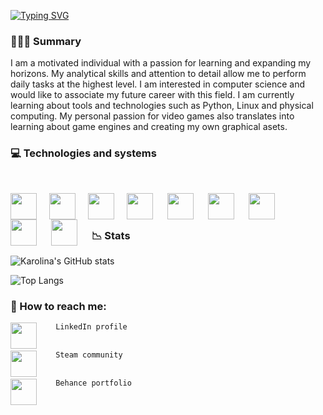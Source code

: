 
<!-- <p align="center">
  <img width="300" height="300" src="https://user-images.githubusercontent.com/68974023/208530672-9149f879-4404-4a70-9a2c-4a17f8c02a22.png">
</p> -->
  


[![Typing SVG](https://readme-typing-svg.demolab.com?font=consolas&weight=500&size=60&pause=1000&color=000000AA&background=7BA1F100&center=true&vCenter=true&width=435&lines=Karolina+Sas)](https://git.io/typing-svg)

<h3> 👩🏻‍💻 Summary </h3>


I am a motivated individual with a passion for learning and expanding my horizons. 
My analytical skills and attention to detail allow me to perform daily tasks at the highest level. 
I am interested in computer science and would like to associate my future career with this field.
I am currently learning about tools and technologies such as Python, Linux and physical computing. 
My personal passion for video games also translates into learning about game engines and creating my own graphical asets.

<h3> 💻 Technologies and systems </h3><br />



<p align="center">
<img align="left" img height="42" width="42" style="margin-right: 20px;" src="https://cdn.simpleicons.org/Linux/E582D8" /> 
<img align="left" img height="42" width="42" style="margin-right: 20px;" src="https://cdn.simpleicons.org/Windows/E582D8" /> 
<img align="left" img height="42" width="42" style="margin-right: 20px;"  src="https://cdn.simpleicons.org/Raspberrypi/E582D8" />
<img align="left" img height="42" width="42" style="padding-right:20px;"  src="https://cdn.simpleicons.org/Python/E582D8" />
<img align="left" img height="42" width="42" style="padding-right:20px;"  src="https://cdn.simpleicons.org/mySQL/E582D8" />
<img align="left" img height="42" width="42" style="padding-right:20px;"  src="https://cdn.simpleicons.org/CSS3/E582D8" />
<img align="left" img height="42" width="42" style="padding-right:20px;"  src="https://cdn.simpleicons.org/HTML5/E582D8" />
<img align="left" img height="42" width="42" style="padding-right:20px;"  src="https://cdn.simpleicons.org/Wireshark/E582D8" />
<img align="left" img height="42" width="42" style="padding-right:20px;"  src="https://cdn.simpleicons.org/Unity/E582D8" />
 </p>

<br />
  
<br />
 <h3>📉 Stats</h3>


![Karolina's GitHub stats](https://github-readme-stats.vercel.app/api?username=karolina-sas&show_icons=true&theme=cobalt)


![Top Langs](https://github-readme-stats.vercel.app/api/top-langs/?username=karolina-sas&theme=cobalt)






<h3> 📳 How to reach me:</h3>

[<img align="left" img height="42" width="42" style="padding-right:20px;"  src="https://cdn.simpleicons.org/Linkedin/7BA1F1" />](https://www.linkedin.com/in/https://www.linkedin.com/in/karolina-sas//) ``` LinkedIn profile```
<br/><br/>
 
[<img align="left" img height="42" width="42" style="padding-right:20px;"  src="https://cdn.simpleicons.org/Steam/7BA1F1" />](https://steamcommunity.com/profiles/76561198830860627/) ``` Steam community``` 
<br/><br/>
 
[<img align="left" img height="42" width="42" style="padding-right:20px;"  src="https://cdn.simpleicons.org/Behance/7BA1F1" />](https://www.behance.net/karolinasas/projects)  ``` Behance portfolio``` 





 
<!--
**Karolina-Sas/Karolina-Sas** is a ✨ _special_ ✨ repository because its `README.md` (this file) appears on your GitHub profile.

Here are some ideas to get you started:



- 🔭 I’m currently working on ...
- 🌱 I’m currently learning ...
- 👯 I’m looking to collaborate on ...
- 🤔 I’m looking for help with ...
- 💬 Ask me about ...
- 📫 How to reach me: ...
- 😄 Pronouns: ...
- ⚡ Fun fact: ...
-->
